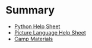 # Summary
* [Python Help Sheet](helpsheet.md)
* [Picture Language Help Sheet](pict-lang-helpsheet.md)
* [Camp Materials](camp-materials.md)
